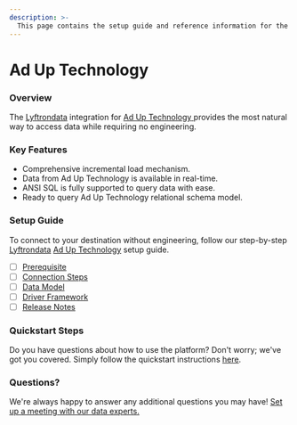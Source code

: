 ```yaml
---
description: >-
  This page contains the setup guide and reference information for the Ad Up Technology source connector.
---
```


# Ad Up Technology

### Overview

The [Lyftrondata](https://www.lyftrondata.com/) integration for [Ad Up Technology](https://www.lyftrondata.com/integration/ad-up-technology/)[ ](https://www.lyftrondata.com/integration/ad-up-technology/)provides the most natural way to access data while requiring no engineering.

### Key Features

* Comprehensive incremental load mechanism.
* Data from Ad Up Technology is available in real-time.&#x20;
* ANSI SQL is fully supported to query data with ease.
* Ready to query Ad Up Technology relational schema model.

### Setup Guide

To connect to your destination without engineering, follow our step-by-step [Lyftrondata](https://www.lyftrondata.com/)  [Ad Up Technology](https://www.lyftrondata.com/integration/ad-up-technology/) setup guide.

* [ ] [Prerequisite](../../marketing-analytics/ad-up-technology/prerequisite.md)
* [ ] [Connection Steps](../../marketing-analytics/ad-up-technology/connection-steps.md)
* [ ] [Data Model](../../marketing-analytics/ad-up-technology/data-model/)
* [ ] [Driver Framework](../../marketing-analytics/ad-up-technology/driver-framework/)
* [ ] [Release Notes](../../marketing-analytics/ad-up-technology/release-notes.md)

### Quickstart Steps

Do you have questions about how to use the platform? Don't worry; we've got you covered. Simply follow the quickstart instructions [here](../../../quickstart-steps.md).

### Questions? <a href="#questions" id="questions"></a>

We're always happy to answer any additional questions you may have! [Set up a meeting with our data experts.](https://www.lyftrondata.com/book-a-meeting/)

